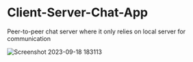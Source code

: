 # Client-Server-Chat-App
Peer-to-peer chat server where it only relies on local server for communication


![Screenshot 2023-09-18 183113](https://github.com/pulkit225/Client-Server-Chat-App/assets/101818015/5d3fa589-8244-4d1f-a534-a59c1b5f54d1)
